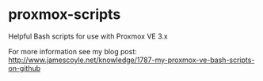 # proxmox-scripts
Helpful Bash scripts for use with Proxmox VE 3.x

For more information see my blog post: http://www.jamescoyle.net/knowledge/1787-my-proxmox-ve-bash-scripts-on-github
